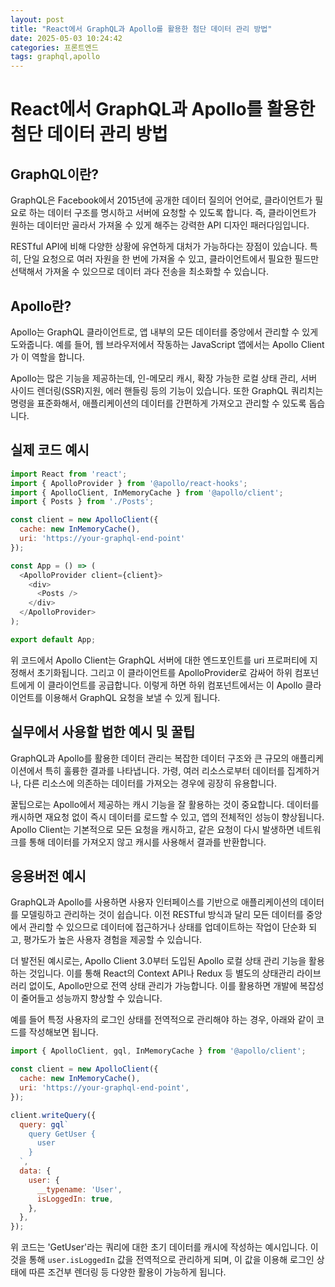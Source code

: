 ```yaml
---
layout: post
title: "React에서 GraphQL과 Apollo를 활용한 첨단 데이터 관리 방법"
date: 2025-05-03 10:24:42
categories: 프론트엔드
tags: graphql,apollo
---
```


# React에서 GraphQL과 Apollo를 활용한 첨단 데이터 관리 방법

## GraphQL이란?

GraphQL은 Facebook에서 2015년에 공개한 데이터 질의어 언어로, 클라이언트가 필요로 하는 데이터 구조를 명시하고 서버에 요청할 수 있도록 합니다. 즉, 클라이언트가 원하는 데이터만 골라서 가져올 수 있게 해주는 강력한 API 디자인 패러다임입니다. 

RESTful API에 비해 다양한 상황에 유연하게 대처가 가능하다는 장점이 있습니다. 특히, 단일 요청으로 여러 자원을 한 번에 가져올 수 있고, 클라이언트에서 필요한 필드만 선택해서 가져올 수 있으므로 데이터 과다 전송을 최소화할 수 있습니다.

## Apollo란?

Apollo는 GraphQL 클라이언트로, 앱 내부의 모든 데이터를 중앙에서 관리할 수 있게 도와줍니다. 예를 들어, 웹 브라우저에서 작동하는 JavaScript 앱에서는 Apollo Client가 이 역할을 합니다. 

Apollo는 많은 기능을 제공하는데, 인-메모리 캐시, 확장 가능한 로컬 상태 관리, 서버 사이드 렌더링(SSR)지원, 에러 핸들링 등의 기능이 있습니다. 또한 GraphQL 쿼리치는 명령을 표준화해서, 애플리케이션의 데이터를 간편하게 가져오고 관리할 수 있도록 돕습니다.

## 실제 코드 예시

```javascript
import React from 'react';
import { ApolloProvider } from '@apollo/react-hooks';
import { ApolloClient, InMemoryCache } from '@apollo/client';
import { Posts } from './Posts';

const client = new ApolloClient({
  cache: new InMemoryCache(),
  uri: 'https://your-graphql-end-point'
});

const App = () => (
  <ApolloProvider client={client}>
    <div>
      <Posts />
    </div>
  </ApolloProvider>
);

export default App;
```

위 코드에서 Apollo Client는 GraphQL 서버에 대한 엔드포인트를 uri 프로퍼티에 지정해서 초기화됩니다. 그리고 이 클라이언트를 ApolloProvider로 감싸어 하위 컴포넌트에게 이 클라이언트를 공급합니다. 이렇게 하면 하위 컴포넌트에서는 이 Apollo 클라이언트를 이용해서 GraphQL 요청을 보낼 수 있게 됩니다.

## 실무에서 사용할 법한 예시 및 꿀팁

GraphQL과 Apollo를 활용한 데이터 관리는 복잡한 데이터 구조와 큰 규모의 애플리케이션에서 특히 훌륭한 결과를 나타냅니다. 가령, 여러 리소스로부터 데이터를 집계하거나, 다른 리소스에 의존하는 데이터를 가져오는 경우에 굉장히 유용합니다.

꿀팁으로는 Apollo에서 제공하는 캐시 기능을 잘 활용하는 것이 중요합니다. 데이터를 캐시하면 재요청 없이 즉시 데이터를 로드할 수 있고, 앱의 전체적인 성능이 향상됩니다. Apollo Client는 기본적으로 모든 요청을 캐시하고, 같은 요청이 다시 발생하면 네트워크를 통해 데이터를 가져오지 않고 캐시를 사용해서 결과를 반환합니다.

## 응용버전 예시

GraphQL과 Apollo를 사용하면 사용자 인터페이스를 기반으로 애플리케이션의 데이터를 모델링하고 관리하는 것이 쉽습니다. 이전 RESTful 방식과 달리 모든 데이터를 중앙에서 관리할 수 있으므로 데이터에 접근하거나 상태를 업데이트하는 작업이 단순화 되고, 평가도가 높은 사용자 경험을 제공할 수 있습니다.

더 발전된 예시로는, Apollo Client 3.0부터 도입된 Apollo 로컬 상태 관리 기능을 활용하는 것입니다. 이를 통해 React의 Context API나 Redux 등 별도의 상태관리 라이브러리 없이도, Apollo만으로 전역 상태 관리가 가능합니다. 이를 활용하면 개발에 복잡성이 줄어들고 성능까지 향상할 수 있습니다. 

예를 들어 특정 사용자의 로그인 상태를 전역적으로 관리해야 하는 경우, 아래와 같이 코드를 작성해보면 됩니다.

```javascript
import { ApolloClient, gql, InMemoryCache } from '@apollo/client';

const client = new ApolloClient({
  cache: new InMemoryCache(), 
  uri: 'https://your-graphql-end-point',
});

client.writeQuery({
  query: gql`
    query GetUser {
      user
    }
  `,
  data: {
    user: {
      __typename: 'User',
      isLoggedIn: true,
    },
  },
});
```

위 코드는 'GetUser'라는 쿼리에 대한 초기 데이터를 캐시에 작성하는 예시입니다. 이것을 통해 `user.isLoggedIn` 값을 전역적으로 관리하게 되며, 이 값을 이용해 로그인 상태에 따른 조건부 렌더링 등 다양한 활용이 가능하게 됩니다.

